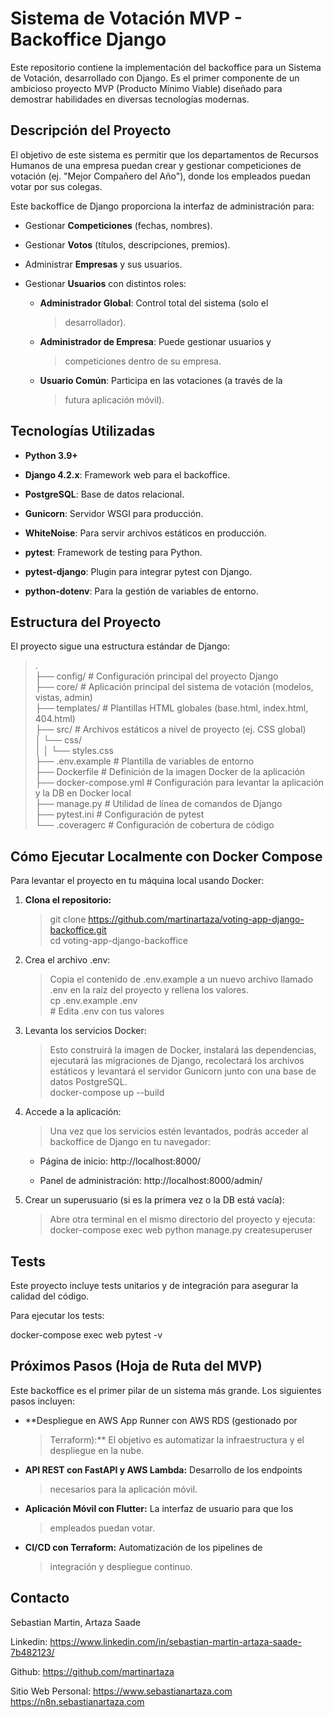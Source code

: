 # **Sistema de Votación MVP - Backoffice Django**

Este repositorio contiene la implementación del backoffice para un
Sistema de Votación, desarrollado con Django. Es el primer componente de
un ambicioso proyecto MVP (Producto Mínimo Viable) diseñado para
demostrar habilidades en diversas tecnologías modernas.

## **Descripción del Proyecto**

El objetivo de este sistema es permitir que los departamentos de
Recursos Humanos de una empresa puedan crear y gestionar competiciones
de votación (ej. \"Mejor Compañero del Año\"), donde los empleados
puedan votar por sus colegas.

Este backoffice de Django proporciona la interfaz de administración
para:

- Gestionar **Competiciones** (fechas, nombres).

- Gestionar **Votos** (títulos, descripciones, premios).

- Administrar **Empresas** y sus usuarios.

- Gestionar **Usuarios** con distintos roles:

  - **Administrador Global**: Control total del sistema (solo el
    > desarrollador).

  - **Administrador de Empresa**: Puede gestionar usuarios y
    > competiciones dentro de su empresa.

  - **Usuario Común**: Participa en las votaciones (a través de la
    > futura aplicación móvil).

## **Tecnologías Utilizadas**

- **Python 3.9+**

- **Django 4.2.x**: Framework web para el backoffice.

- **PostgreSQL**: Base de datos relacional.

- **Gunicorn**: Servidor WSGI para producción.

- **WhiteNoise**: Para servir archivos estáticos en producción.

- **pytest**: Framework de testing para Python.

- **pytest-django**: Plugin para integrar pytest con Django.

- **python-dotenv**: Para la gestión de variables de entorno.

## **Estructura del Proyecto**

El proyecto sigue una estructura estándar de Django:

> .  
├── config/ \# Configuración principal del proyecto Django  
├── core/ \# Aplicación principal del sistema de votación (modelos,
vistas, admin)  
├── templates/ \# Plantillas HTML globales (base.html, index.html,
404.html)  
├── src/ \# Archivos estáticos a nivel de proyecto (ej. CSS global)  
│ └── css/  
│ │   └── styles.css  
├── .env.example \# Plantilla de variables de entorno  
├── Dockerfile \# Definición de la imagen Docker de la aplicación  
├── docker-compose.yml \# Configuración para levantar la aplicación y la
DB en Docker local  
├── manage.py \# Utilidad de línea de comandos de Django  
├── pytest.ini \# Configuración de pytest  
└── .coveragerc \# Configuración de cobertura de código

## **Cómo Ejecutar Localmente con Docker Compose**

Para levantar el proyecto en tu máquina local usando Docker:

1.  **Clona el repositorio:**  
    > git clone
    > https://github.com/martinartaza/voting-app-django-backoffice.git  
    > cd voting-app-django-backoffice

2.  Crea el archivo .env:  
    > Copia el contenido de .env.example a un nuevo archivo llamado .env
    > en la raíz del proyecto y rellena los valores.  
    > cp .env.example .env  
    > \# Edita .env con tus valores

3.  Levanta los servicios Docker:  
    > Esto construirá la imagen de Docker, instalará las dependencias,
    > ejecutará las migraciones de Django, recolectará los archivos
    > estáticos y levantará el servidor Gunicorn junto con una base de
    > datos PostgreSQL.  
    > docker-compose up \--build

4.  Accede a la aplicación:  
    > Una vez que los servicios estén levantados, podrás acceder al
    > backoffice de Django en tu navegador:

    - Página de inicio: http://localhost:8000/

    - Panel de administración: http://localhost:8000/admin/

5.  Crear un superusuario (si es la primera vez o la DB está vacía):  
    > Abre otra terminal en el mismo directorio del proyecto y
    > ejecuta:  
    > docker-compose exec web python manage.py createsuperuser

## **Tests**

Este proyecto incluye tests unitarios y de integración para asegurar la
calidad del código.

Para ejecutar los tests:

docker-compose exec web pytest -v

## **Próximos Pasos (Hoja de Ruta del MVP)**

Este backoffice es el primer pilar de un sistema más grande. Los
siguientes pasos incluyen:

- **Despliegue en AWS App Runner con AWS RDS (gestionado por
  > Terraform):** El objetivo es automatizar la infraestructura y el
  > despliegue en la nube.

- **API REST con FastAPI y AWS Lambda:** Desarrollo de los endpoints
  > necesarios para la aplicación móvil.

- **Aplicación Móvil con Flutter:** La interfaz de usuario para que los
  > empleados puedan votar.

- **CI/CD con Terraform:** Automatización de los pipelines de
  > integración y despliegue continuo.

## **Contacto**

Sebastian Martin, Artaza Saade

Linkedin: https://www.linkedin.com/in/sebastian-martin-artaza-saade-7b482123/

Github: https://github.com/martinartaza

Sitio Web Personal: https://www.sebastianartaza.com https://n8n.sebastianartaza.com

